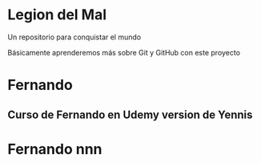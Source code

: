 # Legion del Mal
Un repositorio para conquistar el mundo

Básicamente aprenderemos más sobre Git y GitHub con este proyecto


# Fernando


## Curso de Fernando en Udemy version de Yennis
# Fernando nnn